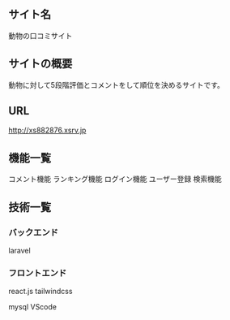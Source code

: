 ## サイト名
動物の口コミサイト　

## サイトの概要
動物に対して5段階評価とコメントをして順位を決めるサイトです。

## URL
http://xs882876.xsrv.jp

## 機能一覧
コメント機能
ランキング機能
ログイン機能
ユーザー登録
検索機能

## 技術一覧
### バックエンド
laravel

### フロントエンド
react.js
tailwindcss

mysql
VScode
